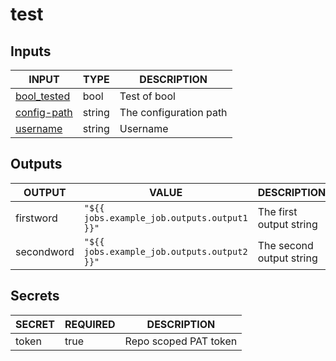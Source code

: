 # test

## Inputs

<!-- AUTO-DOC-INPUT:START - Do not remove or modify this section -->

|                         INPUT                         |  TYPE  |      DESCRIPTION       |
|-------------------------------------------------------|--------|------------------------|
| <a name="bool_tested"></a>[bool_tested](#bool_tested) |  bool  |      Test of bool      |
| <a name="config-path"></a>[config-path](#config-path) | string | The configuration path |
|     <a name="username"></a>[username](#username)      | string |        Username        |

<!-- AUTO-DOC-INPUT:END -->

## Outputs

<!-- AUTO-DOC-OUTPUT:START - Do not remove or modify this section -->

|   OUTPUT   |                    VALUE                    |       DESCRIPTION        |
|------------|---------------------------------------------|--------------------------|
| firstword  | `"${{ jobs.example_job.outputs.output1 }}"` | The first output string  |
| secondword | `"${{ jobs.example_job.outputs.output2 }}"` | The second output string |

<!-- AUTO-DOC-OUTPUT:END -->

## Secrets

<!-- AUTO-DOC-SECRETS:START - Do not remove or modify this section -->

| SECRET | REQUIRED |      DESCRIPTION      |
|--------|----------|-----------------------|
| token  |   true   | Repo scoped PAT token |

<!-- AUTO-DOC-SECRETS:END -->
